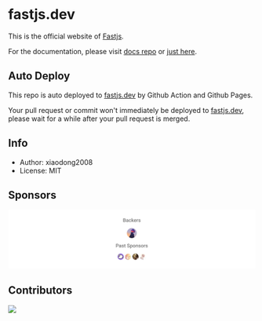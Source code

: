 # fastjs.dev

This is the official website of [Fastjs](https://github.com/fastjs-team/core).

For the documentation, please visit [docs repo](https://github.com/fastjs-team/docs) or [just here](https://docs.fastjs.dev/).

## Auto Deploy

This repo is auto deployed to [fastjs.dev](https://fastjs.dev) by Github Action and Github Pages.

Your pull request or commit won't immediately be deployed to [fastjs.dev](https://fastjs.dev), please wait for a while after your pull request is merged.

## Info

- Author: xiaodong2008
- License: MIT

## Sponsors

<div align="center">
  <img src="https://raw.githubusercontent.com/xiaodong2008/sponsors/main/sponsors.wide.svg" />
</div>

## Contributors

<a href="https://github.com/fastjs-team/fastjs.dev/graphs/contributors">
  <img src="https://contrib.rocks/image?repo=fastjs-team/fastjs.dev" />
</a>

